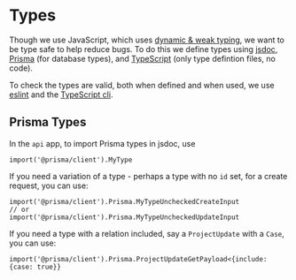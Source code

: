 # Types

Though we use JavaScript, which uses [dynamic & weak typing](https://developer.mozilla.org/en-US/docs/Web/JavaScript/Data_structures#dynamic_and_weak_typing), we want to be type safe to help reduce bugs. To do this we define types using [jsdoc](https://jsdoc.app/), [Prisma](https://www.prisma.io/) (for database types), and [TypeScript](https://www.typescriptlang.org/) (only type defintion files, no code).

To check the types are valid, both when defined and when used, we use [eslint](https://eslint.org/) and the [TypeScript cli](https://www.typescriptlang.org/docs/handbook/compiler-options.html).

## Prisma Types

In the `api` app, to import Prisma types in jsdoc, use

```
import('@prisma/client').MyType
```

If you need a variation of a type - perhaps a type with no `id` set, for a create request, you can use:

```
import('@prisma/client').Prisma.MyTypeUncheckedCreateInput
// or
import('@prisma/client').Prisma.MyTypeUncheckedUpdateInput
```

If you need a type with a relation included, say a `ProjectUpdate` with a `Case`, you can use:

```
import('@prisma/client').Prisma.ProjectUpdateGetPayload<{include: {case: true}}
```
